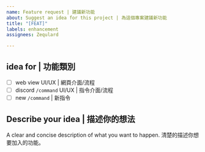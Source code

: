 ```yaml
---
name: Feature request | 建議新功能
about: Suggest an idea for this project | 為這個專案建議新功能
title: "[FEAT]"
labels: enhancement
assignees: Zequlard

---
```


## idea for | 功能類別

- [ ] web view UI/UX | 網頁介面/流程
- [ ] discord `/command` UI/UX | 指令介面/流程
- [ ] new `/command` | 新指令

## Describe your idea | 描述你的想法

A clear and concise description of what you want to happen.
清楚的描述你想要加入的功能。
